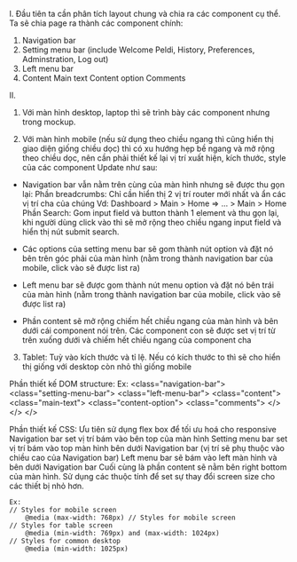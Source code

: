 I. Đầu tiên ta cần phân tích layout chung và chia ra các component cụ thể. 
Ta sẽ chia page ra thành các component chính:
1. Navigation bar
2. Setting menu bar (include Welcome Peldi, History, Preferences, Adminstration, Log out)
3. Left menu bar
4. Content
    Main text
    Content option
    Comments

II.
 1. Với màn hình desktop, laptop thì sẽ trình bày các component nhưng trong mockup.

 2. Với màn hình mobile (nếu sử dụng theo chiều ngang thì cũng hiển thị giao diện giống chiều dọc) thì có xu hướng hẹp bề ngang và mở rộng theo chiều dọc, nên cần phải  thiết kế lại vị trí xuất hiện, kích thước, style của các component
Update như sau:
- Navigation bar vẫn nằm trên cùng của màn hình nhưng sẽ được thu gọn lại:
    Phần breadcrumbs: Chỉ cần hiển thị 2 vị trí router mới nhất và ẩn các vị trí cha của chúng
    Vd: Dashboard > Main > Home  => ... > Main > Home
    Phần Search: Gom input field và button thành 1 element và thu gọn lại, khi người dùng click vào thì sẽ mở rộng theo chiều ngang input field và hiển thị nút submit search.

- Các options của setting menu bar sẽ gom thành nút option và đặt nó bên trên góc phải của màn hình (nằm trong thành navigation bar của mobile, click vào sẽ được list ra)

- Left menu bar sẽ được gom thành nút menu option và đặt nó bên trái của màn hình (nằm trong thành navigation bar của mobile, click vào sẽ được list ra)

- Phần content sẽ mở rộng chiếm hết chiều ngang của màn hình và bên dưới cái component nói trên. Các component con sẽ được set vị trí từ trên xuống dưới và chiếm hết chiều ngang của component cha

 3. Tablet: Tuỳ vào kích thước và tỉ lệ. Nếu có kích thước to thì sẽ cho hiển thị giống với desktop còn nhỏ thì giống mobile

Phần thiết kế DOM structure:
    Ex:
    <html>
        <body>
            <class="navigation-bar">
            <class="setting-menu-bar">
            <class="left-menu-bar">
            <class="content">
                <class="main-text">
                <class="content-option">
                <class="comments">
            </>
        </>
    </>

Phần thiết kế CSS:
    Ưu tiên sử dụng flex box để tối ưu hoá cho responsive
    Navigation bar set vị trí bám vào bên top của màn hình
    Setting menu bar set vị trí bám vào top màn hình bên dưới Navigation bar (vị trí sẽ phụ thuộc vào chiều cao của Navigation bar)
    Left menu bar sẽ bám vào left màn hình và bên dưới Navigation bar
    Cuối cùng là phần content sẽ nằm bên right bottom của màn hình.
Sử dụng các thuộc tính để set sự thay đổi screen size cho các thiết bị nhỏ hơn.

    Ex: 
    // Styles for mobile screen
        @media (max-width: 768px) // Styles for mobile screen
    // Styles for table screen
        @media (min-width: 769px) and (max-width: 1024px)
    // Styles for common desktop
        @media (min-width: 1025px)

